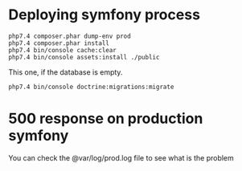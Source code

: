 # Deploying symfony process
```
php7.4 composer.phar dump-env prod
php7.4 composer.phar install
php7.4 bin/console cache:clear
php7.4 bin/console assets:install ./public
```
This one, if the database is empty.
```
php7.4 bin/console doctrine:migrations:migrate
```

# 500 response on production symfony
You can check the @var/log/prod.log file to see what is the problem
